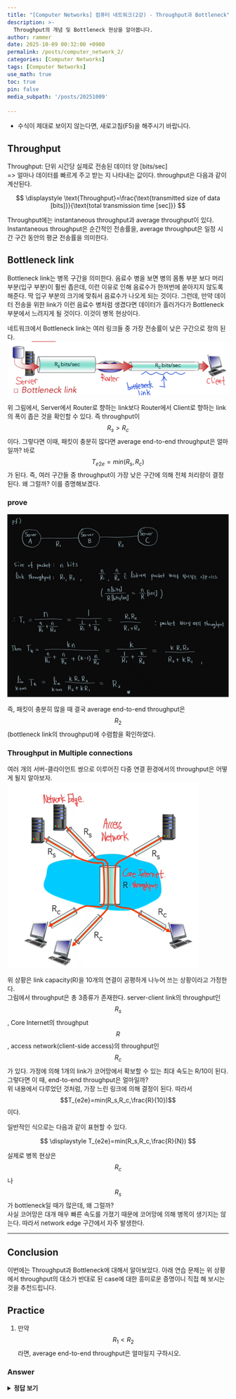 ```yaml
---
title: "[Computer Networks] 컴퓨터 네트워크(2강) - Throughput과 Bottleneck"
description: >-
  Throughput의 개념 및 Bottleneck 현상을 알아봅니다.
author: rammer
date: 2025-10-09 00:32:00 +0900
permalink: /posts/computer_network_2/
categories: [Computer Networks]
tags: [Computer Networks]
use_math: true
toc: true
pin: false
media_subpath: '/posts/20251009'

---
```

  * 수식이 제대로 보이지 않는다면, 새로고침(F5)을 해주시기 바랍니다.  

## **Throughput**
Throughput: 단위 시간당 실제로 전송된 데이터 양 [bits/sec]   
=> 얼마나 데이터를 빠르게 주고 받는 지 나타내는 값이다. throughput은 다음과 같이 계산된다.  

<div align="center">
$$
\displaystyle
\text{Throughput}=\frac{\text{transmitted size of data [bits]}}{\text{total transmission time [sec]}}
$$
</div>

Throughput에는 instantaneous throughput과 average throughput이 있다. Instantaneous throughput은 순간적인 전송률을, average throughput은 일정 시간 구간 동안의 평균 전송률을 의미한다.  

## **Bottleneck link**
Bottleneck link는 병목 구간을 의미한다. 음료수 병을 보면 병의 몸통 부분 보다 머리 부분(입구 부분)이 훨씬 좁은데, 이런 이유로 인해 음료수가 한꺼번에 쏟아지지 않도록 해준다. 딱 입구 부분의 크기에 맞춰서 음료수가 나오게 되는 것이다. 그런데, 만약 데이터 전송을 위한 link가 이런 음료수 병처럼 생겼다면 데이터가 흘러가다가 Bottleneck 부분에서 느려지게 될 것이다. 이것이 병목 현상이다.  
  
네트워크에서 Bottleneck link는 여러 링크들 중 가장 전송률이 낮은 구간으로 정의 된다.  
<img src="../../assets/img/resources/computer_networks/lecture2_1.png"
     alt="Description"
     loading="lazy"
     class="image-style">

  
위 그림에서, Server에서 Router로 향하는 link보다 Router에서 Client로 향하는 link의 폭이 좁은 것을 확인할 수 있다. 즉 throughput이 $$R_s>R_c$$이다. 그렇다면 이때, 패킷이 충분히 많다면 average end-to-end throughput은 얼마일까? 바로 $$T_{e2e}=min(R_s,R_c)$$가 된다. 즉, 여러 구간들 중 throughput이 가장 낮은 구간에 의해 전체 처리량이 결정된다. 왜 그럴까? 이를 증명해보겠다.  

### prove
<img src="../../assets/img/resources/computer_networks/lecture2_2.png"
     alt="Description"
     loading="lazy"
     class="image-style">

즉, 패킷이 충분히 많을 때 결국 average end-to-end throughput은 $$R_2$$(bottleneck link의 throughput)에 수렴함을 확인하였다.  

### Throughput in Multiple connections
여러 개의 서버-클라이언트 쌍으로 이루어진 다중 연결 환경에서의 throughput은 어떻게 될지 알아보자.  
<img src="../../assets/img/resources/computer_networks/lecture2_3.png"
     alt="Description"
     loading="lazy"
     class="image-style">
  
위 상황은 link capacity(R)을 10개의 연결이 공평하게 나누어 쓰는 상황이라고 가정한다.  
그림에서 throughput은 총 3종류가 존재한다. server-client link의 throughput인 $$R_s$$, Core Internet의 throughput $$R$$, access network(client-side access)의 throughput인 $$R_c$$가 있다. 
가정에 의해 1개의 link가 코어망에서 확보할 수 있는 최대 속도는 R/10이 된다. 그렇다면 이 때, end-to-end throughput은 얼마일까?  
위 내용에서 다루었던 것처럼, 가장 느린 링크에 의해 결정이 된다. 따라서 $$T_{e2e}=min(R_s,R_c,\frac{R}{10})$$이다.  
  
일반적인 식으로는 다음과 같이 표현할 수 있다.  
<div align="center">
$$
\displaystyle
T_{e2e}=min(R_s,R_c,\frac{R}{N})
$$
</div>
  
  
실제로 병목 현상은 $$R_c$$나 $$R_s$$가 bottleneck일 때가 많은데, 왜 그럴까?  
사실 코어망은 대개 매우 빠른 속도를 가졌기 때문에 코어망에 의해 병목이 생기지는 않는다. 따라서 network edge 구간에서 자주 발생한다.  

---

## **Conclusion**
이번에는 Throughput과 Bottleneck에 대해서 알아보았다. 아래 연습 문제는 위 상황에서 throughput의 대소가 반대로 된 case에 대한 흥미로운 증명이니 직접 해 보시는 것을 추천드립니다.

## **Practice** 
1. 만약 $$R_1<R_2$$라면, average end-to-end throughput은 얼마일지 구하시오.

### Answer 
<details>
  <summary><strong>정답 보기</strong></summary>
  <br>
  <img src="../../assets/img/resources/computer_networks/lecture2_answer.png"
     alt="Description"
     loading="lazy"
     class="image-style">
</details>
